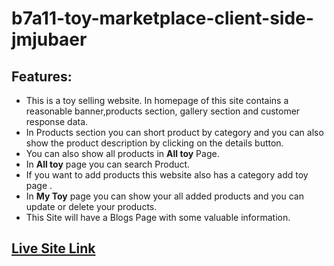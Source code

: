 # b7a11-toy-marketplace-client-side-jmjubaer

## Features:

-   This is a toy selling website. In homepage of this site contains a reasonable banner,products section, gallery section and customer response data.
-   In Products section you can short product by category and you can also show the product description by clicking on the details button.
-   You can also show all products in **All toy** Page.
-   In **All toy** page you can search Product.
-   If you want to add products this website also has a category add toy page .
-   In **My Toy** page you can show your all added products and you can update or delete your products.
-   This Site will have a Blogs Page with some valuable information.

## [Live Site Link](https://jm-recipest.web.app/)

